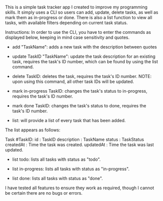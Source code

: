 This is a simple task tracker app I created to improve my programming skills. It simply uses a CLI so users can add, update, delete tasks, as well as mark them as in-progress or done. 
There is also a list function to view all tasks, with available filters depending on current task status.

Instructions:
In order to use the CLI, you have to enter the commands as displayed below, keeping in mind case sensitivity and quotes.

- add "TaskName": adds a new task with the description between quotes

- update TaskID "TaskName": update the task description for an existing task, requires the task's ID number, which can be found by using the list command.

- delete TaskID: deletes the task, requires the task's ID number. NOTE: upon using this command, all other task IDs will be updated.

- mark in-progress TaskID: changes the task's status to in-progress, requires the task's ID number.

- mark done TaskID: changes the task's status to done, requires the task's ID number.

- list: will provide a list of every task that has been added.

 The list appears as follows:

 Task #TaskID:
 id : TaskID
 description : TaskName
 status : TaskStatus
 createdAt : Time the task was created.
 updatedAt : Time the task was last updated.

- list todo: lists all tasks with status as "todo".

- list in-progress: lists all tasks with status as "in-progress".

- list done: lists all tasks with status as "done".

I have tested all features to ensure they work as required, though I cannot be certain there are no bugs or errors.
